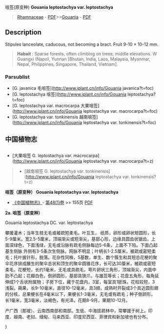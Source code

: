 咀签(原变种) **Gouania leptostachya var. leptostachya**

> [Rhamnaceae](http://www.iplant.cn/info/Rhamnaceae?t=foc) - [PDF](http://www.iplant.cn/foc/pdf/Rhamnaceae.pdf)>>[Gouania](http://www.iplant.cn/info/Gouania?t=foc) - [PDF](http://www.iplant.cn/foc/pdf/Gouania.pdf)

## Description

Stipules lanceolate, caducous, not becoming a bract. Fruit 9-10 × 10-12 mm.

> **Habait** : 
> Sparse forests, often climbing on trees; middle elevations. W Guangxi (Napo), Yunnan [Bhutan, India, Laos, Malaysia, Myanmar, Nepal, Philippines, Singapore, Thailand, Vietnam].

### Parsublist

* [G.  javanica  毛咀签](http://www.iplant.cn/info/Gouania javanica?t=foc)
* [G.  leptostachya  咀签](http://www.iplant.cn/info/Gouania leptostachya?t=foc)
* [G.  leptostachya var. macrocarpa  大果咀签](http://www.iplant.cn/info/Gouania leptostachya var. macrocarpa?t=foc)
* [G.  leptostachya var. tonkinensis  越南咀签](http://www.iplant.cn/info/Gouania leptostachya var. tonkinensis?t=foc)

## 中国植物志

## 
* [大果咀签  G.  leptostachya var. macrocarpa](http://www.iplant.cn/info/Gouania leptostachya var. macrocarpa?t=z)
> * [越南咀签  G.  leptostachya var. tonkinensis](http://www.iplant.cn/info/Gouania leptostachya var. tonkinensis?t=z)

**咀签（原变种） Gouania leptostachya var. leptostachya**

* [《中国植物志》](http://www.iplant.cn/frps)- [第48(1)卷](http://www.iplant.cn/frps/vol/48(1)) >> 155页 [PDF](http://www.iplant.cn/frps/pdf/48(1)/155a.pdf)

**2a. 咀签（原变种）**

Gouania leptostachya DC. var. leptostachya

攀援灌木；当年生枝无毛或被疏短柔毛。叶互生， 纸质，卵形或卵状矩圆形，长5-9厘米，宽2.5-5厘米，顶端渐尖或短渐尖，基部心形，边缘具圆齿状锯齿，上面深绿色，下面浅绿，无毛或沿脉有疏毛侧脉每边5-6条，上面不下陷。下面凸起基生侧脉 外侧有3-5条次生侧脉，网脉不明显；叶柄长1-2.5厘米，被疏或密短柔毛；托叶披针形，脱落。花杂性同株，5基数，单生、数个簇生和具短总花梗的聚伞花序排成腋生的聚伞总状和顶生的聚伞圆锥花序，长可达30厘米，被疏或密短柔毛，花梗短，长约1毫米，无毛或具疏毛，萼片卵状三角形，顶端渐尖，内面中肋不凸起；花瓣白色，倒卵圆形，基部具狭爪，与雄蕊等长；花盘五角形，每角延伸成1个舌状附属物；子房下位，藏于花盘内，3室，每室具1胚珠，花柱较短，3浅裂。蒴果，长9-10毫米，直径10-12毫米，具3翅，成熟时开裂成3个具近圆形翅的分核，总果梗长在4毫米以下，果梗长1-3毫米，无毛或有疏毛；种子倒卵形，长1毫米，宽3毫米，淡褐色，有光泽。花期8-9月，果期10-12月。

产广西（那坡）、云南西南部和南部。生低、中海拔疏林中，常攀援于树上。印度、越南、老挝、缅甸、马来西亚、印度尼西亚、菲律宾和新加坡也有分布。

}